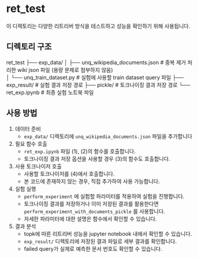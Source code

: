 # ret_test
이 디렉토리는 다양한 리트리버 방식을 테스트하고 성능을 확인하기 위해 사용됩니다. 

## 디렉토리 구조
ret_test
├── exp_data/
│   ├── unq_wikipedia_documents.json    # 중복 제거 처리한 wiki json 파일 (용량 문제로 첨부하지 않음)         
│   └── unq_train_dataset.py            # 실험에 사용할 train dataset query 파일
├── exp_result/                         # 실험 결과 저장 경로
├── pickle/                             # 토크나이징 결과 저장 경로
└── ret_exp.ipynb                       # 최종 실험 노트북 파일

## 사용 방법
1. 데이터 준비
    - `exp_data/` 디렉토리에 `unq_wikipedia_documents.json` 파일을 추가합니다
2. 필요 함수 호출
    - `ret_exp.ipynb` 파일 (1), (2)의 함수를 호출합니다. 
    - 토크나이징 결과 저장 옵션을 사용할 경우 (3)의 함수도 호출합니다.
3. 사용 토크나이저 호출
    - 사용할 토크나이저를 (4)에서 호출합니다.
    - 본 코드에 존재하지 않는 경우, 직접 추가하여 사용 가능합니다.
4. 실험 실행
    - `perform_experiment` 에 실험할 파라미터를 적용하여 실험을 진행합니다. 
    - 토크나이징 결과를 저장하거나 이미 저장된 결과를 활용한다면 `perform_experiment_with_documents_pickle` 를 사용합니다.
    - 자세한 파라미터에 대한 설명은 함수에서 확인할 수 있습니다. 
5. 결과 분석
    - topk에 따른 리트리버 성능을 jupyter notebook 내에서 확인할 수 있습니다. 
    - `exp_result/` 디렉토리에 저장된 결과 파일로 세부 결과를 확인합니다.
    - failed query가 실제로 예측한 문서 번호도 확인할 수 있습니다.